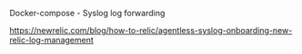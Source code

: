 
Docker-compose - Syslog log forwarding 

https://newrelic.com/blog/how-to-relic/agentless-syslog-onboarding-new-relic-log-management
